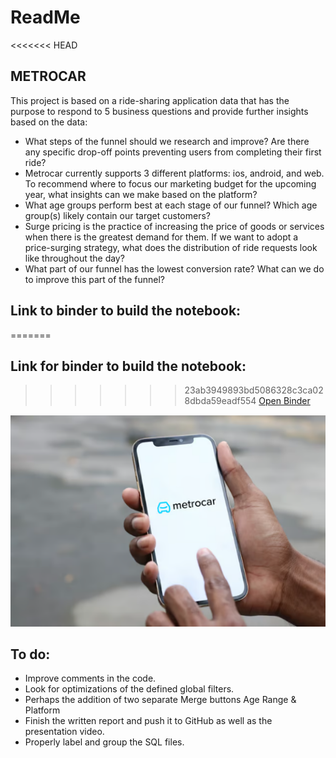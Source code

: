 # ReadMe
<<<<<<< HEAD
## METROCAR
This project is based on a ride-sharing application data that has the purpose to respond to 5 business questions and provide further insights based on the data:
- What steps of the funnel should we research and improve? Are there any specific drop-off points preventing users from completing their first ride?
- Metrocar currently supports 3 different platforms: ios, android, and web. To recommend where to focus our marketing budget for the upcoming year, what insights can we make based on the platform?
- What age groups perform best at each stage of our funnel? Which age group(s) likely contain our target customers?
- Surge pricing is the practice of increasing the price of goods or services when there is the greatest demand for them. If we want to adopt a price-surging strategy, what does the distribution of ride requests look like throughout the day?
- What part of our funnel has the lowest conversion rate? What can we do to improve this part of the funnel?
## Link to binder to build the notebook:
=======

## Link for binder to build the notebook:
>>>>>>> 23ab3949893bd5086328c3ca028dbda59eadf554
[Open Binder](https://mybinder.org/v2/gh/HugoDataAnalyst/MetroCarAnalysis/HEAD)

![METROCAR](https://github.com/HugoDataAnalyst/MetroCarAnalysis/blob/main/metrocar.png)

## To do:
- Improve comments in the code.
- Look for optimizations of the defined global filters.
- Perhaps the addition of two separate Merge buttons Age Range & Platform
- Finish the written report and push it to GitHub as well as the presentation video.
- Properly label and group the SQL files.
